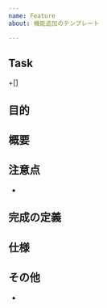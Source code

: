 ```yaml
---
name: Feature
about: 機能追加のテンプレート

---
```


## Task
+[]

## 目的

## 概要

## 注意点
+

## 完成の定義

## 仕様

## その他
+

